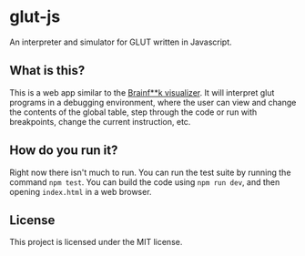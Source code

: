 # glut-js

An interpreter and simulator for GLUT written in Javascript.

## What is this?

This is a web app similar to the
[Brainf**k visualizer](http://fatiherikli.github.io/brainfuck-visualizer/).
It will interpret glut programs in a debugging environment, where the user
can view and change the contents of the global table, step through the code
or run with breakpoints, change the current instruction, etc.

## How do you run it?

Right now there isn't much to run. You can run the test suite by running
the command `npm test`. You can build the code using `npm run dev`, and then
opening `index.html` in a web browser.

## License

This project is licensed under the MIT license.
